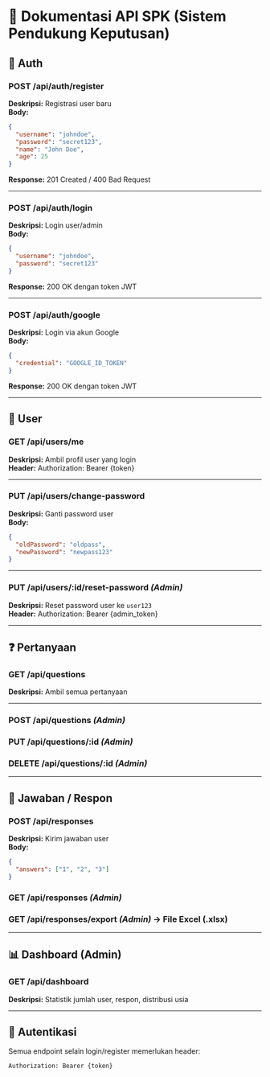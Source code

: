 # 📘 Dokumentasi API SPK (Sistem Pendukung Keputusan)

## 🔐 Auth

### POST /api/auth/register
**Deskripsi:** Registrasi user baru  
**Body:**
```json
{
  "username": "johndoe",
  "password": "secret123",
  "name": "John Doe",
  "age": 25
}
```
**Response:** 201 Created / 400 Bad Request

---

### POST /api/auth/login
**Deskripsi:** Login user/admin  
**Body:**
```json
{
  "username": "johndoe",
  "password": "secret123"
}
```
**Response:** 200 OK dengan token JWT

---

### POST /api/auth/google
**Deskripsi:** Login via akun Google  
**Body:**
```json
{
  "credential": "GOOGLE_ID_TOKEN"
}
```
**Response:** 200 OK dengan token JWT

---

## 👤 User

### GET /api/users/me
**Deskripsi:** Ambil profil user yang login  
**Header:** Authorization: Bearer {token}

---

### PUT /api/users/change-password
**Deskripsi:** Ganti password user  
**Body:**
```json
{
  "oldPassword": "oldpass",
  "newPassword": "newpass123"
}
```

---

### PUT /api/users/:id/reset-password *(Admin)*
**Deskripsi:** Reset password user ke `user123`  
**Header:** Authorization: Bearer {admin_token}

---

## ❓ Pertanyaan

### GET /api/questions
**Deskripsi:** Ambil semua pertanyaan

---

### POST /api/questions *(Admin)*
### PUT /api/questions/:id *(Admin)*
### DELETE /api/questions/:id *(Admin)*

---

## 📝 Jawaban / Respon

### POST /api/responses
**Deskripsi:** Kirim jawaban user  
**Body:**
```json
{
  "answers": ["1", "2", "3"]
}
```

### GET /api/responses *(Admin)*  
### GET /api/responses/export *(Admin)* → File Excel (.xlsx)

---

## 📊 Dashboard (Admin)

### GET /api/dashboard
**Deskripsi:** Statistik jumlah user, respon, distribusi usia

---

## 🔐 Autentikasi
Semua endpoint selain login/register memerlukan header:
```
Authorization: Bearer {token}
```